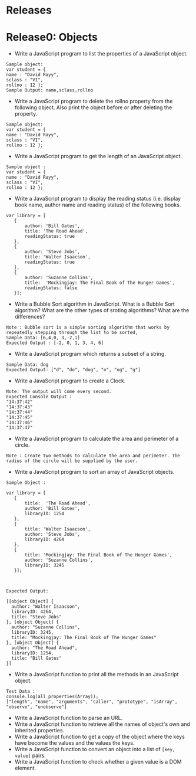 # Releases

# Release0: Objects

- Write a JavaScript program to list the properties of a JavaScript object.
```
Sample object:
var student = {
name : "David Rayy",
sclass : "VI",
rollno : 12 };
Sample Output: name,sclass,rollno
```
- Write a JavaScript program to delete the rollno property from the following object. Also print the object before or after deleting the property.

```
Sample object:
var student = {
name : "David Rayy",
sclass : "VI",
rollno : 12 };
```
- Write a JavaScript program to get the length of an JavaScript object.
```
Sample object :
var student = {
name : "David Rayy",
sclass : "VI",
rollno : 12 }; 
```

- Write a JavaScript program to display the reading status (i.e. display book name, author name and reading status) of the following books.
```
var library = [ 
   {
       author: 'Bill Gates',
       title: 'The Road Ahead',
       readingStatus: true
   },
   {
       author: 'Steve Jobs',
       title: 'Walter Isaacson',
       readingStatus: true
   },
   {
       author: 'Suzanne Collins',
       title:  'Mockingjay: The Final Book of The Hunger Games', 
       readingStatus: false
   }];
```

- Write a Bubble Sort algorithm in JavaScript. What is a Bubble Sort algorithm? What are the other types of sroting algorithms? What are the differences?
```
Note : Bubble sort is a simple sorting algorithm that works by repeatedly stepping through the list to be sorted,
Sample Data: [6,4,0, 3,-2,1]
Expected Output : [-2, 0, 1, 3, 4, 6]
```

- Write a JavaScript program which returns a subset of a string.
```
Sample Data: dog
Expected Output: ["d", "do", "dog", "o", "og", "g"]
```

- Write a JavaScript program to create a Clock.
```
Note: The output will come every second.
Expected Console Output :
"14:37:42"
"14:37:43"
"14:37:44"
"14:37:45"
"14:37:46"
"14:37:47"
```

- Write a JavaScript program to calculate the area and perimeter of a circle.
```
Note : Create two methods to calculate the area and perimeter. The radius of the circle will be supplied by the user. 
```

- Write a JavaScript program to sort an array of JavaScript objects.
```
Sample Object :

var library = [ 
   {
       title:  'The Road Ahead',
       author: 'Bill Gates',
       libraryID: 1254
   },
   {
       title: 'Walter Isaacson',
       author: 'Steve Jobs',
       libraryID: 4264
   },
   {
       title: 'Mockingjay: The Final Book of The Hunger Games',
       author: 'Suzanne Collins',
       libraryID: 3245
   }];



Expected Output:

[[object Object] {
  author: "Walter Isaacson",
  libraryID: 4264,
  title: "Steve Jobs"
}, [object Object] {
  author: "Suzanne Collins",
  libraryID: 3245,
  title: "Mockingjay: The Final Book of The Hunger Games"
}, [object Object] {
  author: "The Road Ahead",
  libraryID: 1254,
  title: "Bill Gates"
}]   
```

- Write a JavaScript function to print all the methods in an JavaScript object.

```
Test Data :
console.log(all_properties(Array));
["length", "name", "arguments", "caller", "prototype", "isArray", "observe", "unobserve"]
```

- Write a JavaScript function to parse an URL.
- Write a JavaScript function to retrieve all the names of object's own and inherited properties.
- Write a JavaScript function to get a copy of the object where the keys have become the values and the values the keys.
- Write a JavaScript function to convert an object into a list of `[key, value]` pairs.
- Write a JavaScript function to check whether a given value is a DOM element.
